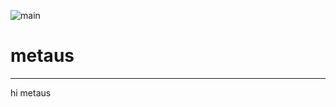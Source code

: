 ![main](https://user-images.githubusercontent.com/99188096/179883903-fdd85678-fcef-4b9d-9b6b-d947724753ce.gif)


# metaus
   
***
hi metaus
